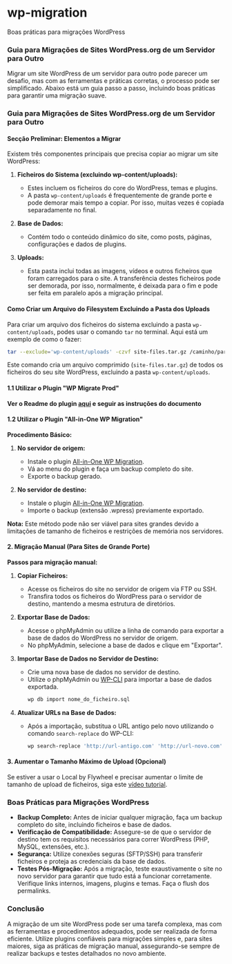 # wp-migration
Boas práticas para migrações WordPress

### Guia para Migrações de Sites WordPress.org de um Servidor para Outro

Migrar um site WordPress de um servidor para outro pode parecer um desafio, mas com as ferramentas e práticas corretas, o processo pode ser simplificado. Abaixo está um guia passo a passo, incluindo boas práticas para garantir uma migração suave.

### Guia para Migrações de Sites WordPress.org de um Servidor para Outro

#### Secção Preliminar: Elementos a Migrar

Existem três componentes principais que precisa copiar ao migrar um site WordPress:

1. **Ficheiros do Sistema (excluindo wp-content/uploads):**
   - Estes incluem os ficheiros do core do WordPress, temas e plugins.
   - A pasta `wp-content/uploads` é frequentemente de grande porte e pode demorar mais tempo a copiar. Por isso, muitas vezes é copiada separadamente no final.

2. **Base de Dados:**
   - Contém todo o conteúdo dinâmico do site, como posts, páginas, configurações e dados de plugins.

3. **Uploads:**
   - Esta pasta inclui todas as imagens, vídeos e outros ficheiros que foram carregados para o site. A transferência destes ficheiros pode ser demorada, por isso, normalmente, é deixada para o fim e pode ser feita em paralelo após a migração principal.

#### Como Criar um Arquivo do Filesystem Excluindo a Pasta dos Uploads

Para criar um arquivo dos ficheiros do sistema excluindo a pasta `wp-content/uploads`, podes usar o comando `tar` no terminal. Aqui está um exemplo de como o fazer:

```sh
tar --exclude='wp-content/uploads' -czvf site-files.tar.gz /caminho/para/site
```

Este comando cria um arquivo comprimido (`site-files.tar.gz`) de todos os ficheiros do seu site WordPress, excluindo a pasta `wp-content/uploads`.

#### 1.1 Utilizar o Plugin "WP Migrate Prod"
**Ver o Readme do plugin [aqui](https://github.com/WidgiLabs/wp-migrate-pro) e seguir as instruções do documento**



#### 1.2 Utilizar o Plugin "All-in-One WP Migration"

**Procedimento Básico:**
1. **No servidor de origem:**
   - Instale o plugin [All-in-One WP Migration](https://wordpress.org/plugins/all-in-one-wp-migration/).
   - Vá ao menu do plugin e faça um backup completo do site.
   - Exporte o backup gerado.

2. **No servidor de destino:**
   - Instale o plugin [All-in-One WP Migration](https://wordpress.org/plugins/all-in-one-wp-migration/).
   - Importe o backup (extensão .wpress) previamente exportado.

**Nota:** Este método pode não ser viável para sites grandes devido a limitações de tamanho de ficheiros e restrições de memória nos servidores. 

#### 2. Migração Manual (Para Sites de Grande Porte)

**Passos para migração manual:**

1. **Copiar Ficheiros:**
   - Acesse os ficheiros do site no servidor de origem via FTP ou SSH.
   - Transfira todos os ficheiros do WordPress para o servidor de destino, mantendo a mesma estrutura de diretórios.

2. **Exportar Base de Dados:**
   - Acesse o phpMyAdmin ou utilize a linha de comando para exportar a base de dados do WordPress no servidor de origem.
   - No phpMyAdmin, selecione a base de dados e clique em "Exportar".

3. **Importar Base de Dados no Servidor de Destino:**
   - Crie uma nova base de dados no servidor de destino.
   - Utilize o phpMyAdmin ou [WP-CLI](https://wp-cli.org/) para importar a base de dados exportada.
     ```sh
     wp db import nome_do_ficheiro.sql
     ```

4. **Atualizar URLs na Base de Dados:**
   - Após a importação, substitua o URL antigo pelo novo utilizando o comando `search-replace` do WP-CLI:
     ```sh
     wp search-replace 'http://url-antigo.com' 'http://url-novo.com' --skip-columns=guid
     ```

#### 3. Aumentar o Tamanho Máximo de Upload (Opcional)

Se estiver a usar o Local by Flywheel e precisar aumentar o limite de tamanho de upload de ficheiros, siga este [vídeo tutorial](https://sharing.clickup.com/clip/p/t24463362/a48d624b-e70f-453b-8d45-74321ff35883/screen-recording-2024-05-24-16:47.webm).

### Boas Práticas para Migrações WordPress

- **Backup Completo:** Antes de iniciar qualquer migração, faça um backup completo do site, incluindo ficheiros e base de dados.
- **Verificação de Compatibilidade:** Assegure-se de que o servidor de destino tem os requisitos necessários para correr WordPress (PHP, MySQL, extensões, etc.).
- **Segurança:** Utilize conexões seguras (SFTP/SSH) para transferir ficheiros e proteja as credenciais da base de dados.
- **Testes Pós-Migração:** Após a migração, teste exaustivamente o site no novo servidor para garantir que tudo está a funcionar corretamente. Verifique links internos, imagens, plugins e temas. Faça o flush dos permalinks.

### Conclusão

A migração de um site WordPress pode ser uma tarefa complexa, mas com as ferramentas e procedimentos adequados, pode ser realizada de forma eficiente. Utilize plugins confiáveis para migrações simples e, para sites maiores, siga as práticas de migração manual, assegurando-se sempre de realizar backups e testes detalhados no novo ambiente.
